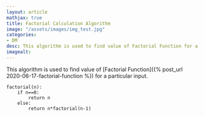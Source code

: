 ```yaml
---
layout: article
mathjax: true
title: Factorial Calculation Algorithm
image: "/assets/images/img_test.jpg"
categories:
- DM
desc: This algorithm is used to find value of Factorial Function for a particular input. 
imagealt: 
---
```


This algorithm is used to find value of [Factorial Function]({% post_url 2020-06-17-factorial-function %}) for a particular input.

```
factorial(n):
	if n==0:
		return n
	else:
		return n*factorial(n-1)
```

